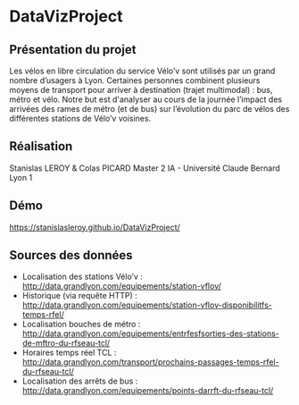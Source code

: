 # DataVizProject

## Présentation du projet
Les vélos en libre circulation du service Vélo’v sont utilisés par un grand nombre d’usagers à Lyon. Certaines personnes combinent plusieurs moyens de transport pour arriver à destination (trajet multimodal) : bus, métro et vélo.
Notre but est d'analyser au cours de la journée l’impact des arrivées des rames de métro (et de bus) sur l’évolution du parc de vélos des différentes stations de Vélo’v voisines.

## Réalisation
Stanislas LEROY & Colas PICARD
Master 2 IA - Université Claude Bernard Lyon 1

## Démo
https://stanislasleroy.github.io/DataVizProject/

## Sources des données
* Localisation des stations Vélo’v :
http://data.grandlyon.com/equipements/station-vflov/
* Historique (via requête HTTP) :
http://data.grandlyon.com/equipements/station-vflov-disponibilitfs-temps-rfel/
* Localisation bouches de métro :
http://data.grandlyon.com/equipements/entrfesfsorties-des-stations-de-mftro-du-rfseau-tcl/
* Horaires temps réel TCL :
http://data.grandlyon.com/transport/prochains-passages-temps-rfel-du-rfseau-tcl/
* Localisation des arrêts de bus : 
http://data.grandlyon.com/equipements/points-darrft-du-rfseau-tcl/
